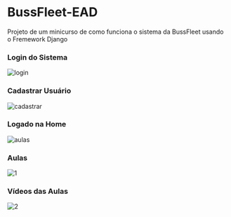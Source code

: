 # BussFleet-EAD

Projeto de um minicurso de como funciona o sistema da BussFleet usando o Fremework Django

<h3>Login do Sistema</h3>

![login](https://user-images.githubusercontent.com/86477542/136863265-9457e2d7-14be-4922-b822-5b2e1191cfe6.png)

<h3>Cadastrar Usuário</h3>

![cadastrar](https://user-images.githubusercontent.com/86477542/136863526-ec232f56-6c38-4c00-87f6-9c37af0e1f86.png)

<h3>Logado na Home</h3>

![aulas](https://user-images.githubusercontent.com/86477542/136863557-13e3f900-85ab-4cb9-adb8-393872fb13e1.png)

<h3>Aulas</h3>

![1](https://user-images.githubusercontent.com/86477542/136864183-b3256e46-e8ad-4a7d-af19-7cd21121852d.png)

<h3>Vídeos das Aulas</h3>

![2](https://user-images.githubusercontent.com/86477542/136864342-2b4a5a9a-41c9-4d22-b33c-3e2ccd400eb7.png)

